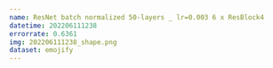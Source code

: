 ```yaml
---
name: ResNet batch normalized 50-layers _ lr=0.003 6 x ResBlock4
datetime: 202206111238
errorrate: 0.6361
img: 202206111238_shape.png
dataset: emojify
---
```


